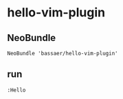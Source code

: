 # hello-vim-plugin

## NeoBundle
```
NeoBundle 'bassaer/hello-vim-plugin'
```

## run
```
:Hello
```
